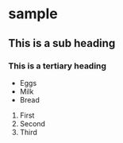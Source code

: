 # sample
## This is a sub heading
### This is a tertiary heading
* Eggs
* Milk
* Bread
1. First
2. Second
3. Third
